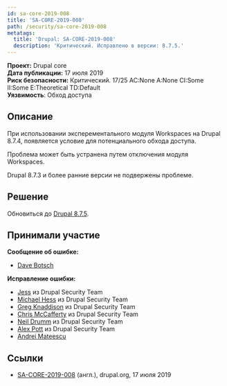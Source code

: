 ```yaml
---
id: sa-core-2019-008
title: 'SA-CORE-2019-008'
path: /security/sa-core-2019-008
metatags:
  title: 'Drupal: SA-CORE-2019-008'
  description: 'Критический. Исправлено в версии: 8.7.5.'
---
```


**Проект:** Drupal core\
**Дата публикации:** 17 июля 2019\
**Риск безопасности:** Критический. 17/25 AC:None A:None CI:Some II:Some E:Theoretical TD:Default\
**Уязвимость**: Обход доступа

## Описание

При использовании эксперементального модуля Workspaces на Drupal 8.7.4, появляется условие для потенциального обхода доступа.

Проблема может быть устранена путем отключения модуля Workspaces.

Drupal 8.7.3 и более ранние версии не подвержены проблеме.

## Решение

Обновиться до [Drupal 8.7.5](../../8/releases/release-8.7.5.md).

## Принимали участие

**Сообщение об ошибке:**

- [Dave Botsch](https://www.drupal.org/user/3534164)

**Исправление ошибки:**

- [Jess](https://www.drupal.org/user/65776) из Drupal Security Team
- [Michael Hess](https://www.drupal.org/user/102818) из Drupal Security Team
- [Greg Knaddison](https://www.drupal.org/user/36762) из Drupal Security Team
- [Chris McCafferty](https://www.drupal.org/user/1850070) из Drupal Security Team
- [Neil Drumm](https://www.drupal.org/user/3064) из Drupal Security Team
- [Alex Pott](https://www.drupal.org/user/157725) из Drupal Security Team
- [Andrei Mateescu](https://www.drupal.org/user/729614)

## Ссылки

- [SA-CORE-2019-008](https://www.drupal.org/SA-CORE-2019-008) (англ.), drupal.org, 17 июля 2019
